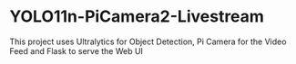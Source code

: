 # YOLO11n-PiCamera2-Livestream
This project uses Ultralytics for Object Detection, Pi Camera for the Video Feed and Flask to serve the Web UI
